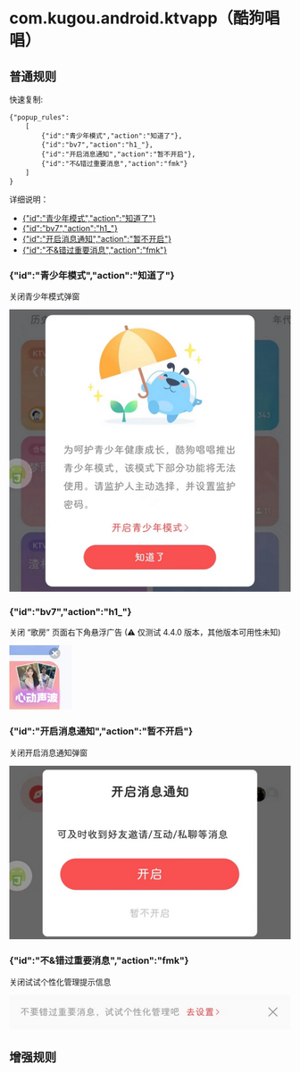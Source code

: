 # com.kugou.android.ktvapp（酷狗唱唱）

## 普通规则

快速复制:
```
{"popup_rules":
    [
        {"id":"青少年模式","action":"知道了"},
        {"id":"bv7","action":"h1_"},
        {"id":"开启消息通知","action":"暂不开启"},
        {"id":"不&错过重要消息","action":"fmk"}
    ]
}
```
详细说明：
- [{"id":"青少年模式","action":"知道了"}](#id青少年模式action知道了)
- [{"id":"bv7","action":"h1_"}](#idbv7actionh1_)
- [{"id":"开启消息通知","action":"暂不开启"}](#id开启消息通知action暂不开启)
- [{"id":"不&错过重要消息","action":"fmk"}](#id不错过重要消息actionfmk)

### {"id":"青少年模式","action":"知道了"}
关闭青少年模式弹窗

![](./assets/青少年模式弹窗.jpg)

### {"id":"bv7","action":"h1_"}
关闭 “歌房” 页面右下角悬浮广告 (⚠ 仅测试 4.4.0 版本，其他版本可用性未知)

![](./assets/“歌房”页面右下角悬浮广告.jpg)

### {"id":"开启消息通知","action":"暂不开启"}
关闭开启消息通知弹窗

![](./assets/开启消息通知弹窗.jpg)

### {"id":"不&错过重要消息","action":"fmk"}
关闭试试个性化管理提示信息

![](./assets/试试个性化管理提示信息.jpg)

## 增强规则
